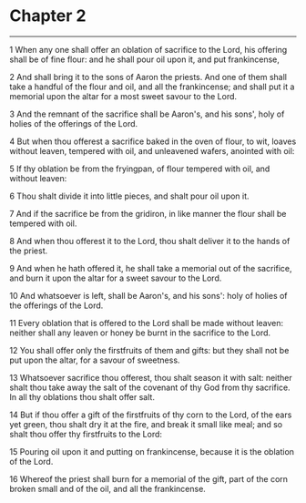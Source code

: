 # Chapter 2

***

1 When any one shall offer an oblation of sacrifice to the Lord, his offering shall be of fine flour: and he shall pour oil upon it, and put frankincense,

2 And shall bring it to the sons of Aaron the priests. And one of them shall take a handful of the flour and oil, and all the frankincense; and shall put it a memorial upon the altar for a most sweet savour to the Lord.

3 And the remnant of the sacrifice shall be Aaron's, and his sons', holy of holies of the offerings of the Lord.

4 But when thou offerest a sacrifice baked in the oven of flour, to wit, loaves without leaven, tempered with oil, and unleavened wafers, anointed with oil:

5 If thy oblation be from the fryingpan, of flour tempered with oil, and without leaven:

6 Thou shalt divide it into little pieces, and shalt pour oil upon it.

7 And if the sacrifice be from the gridiron, in like manner the flour shall be tempered with oil.

8 And when thou offerest it to the Lord, thou shalt deliver it to the hands of the priest.

9 And when he hath offered it, he shall take a memorial out of the sacrifice, and burn it upon the altar for a sweet savour to the Lord.

10 And whatsoever is left, shall be Aaron's, and his sons': holy of holies of the offerings of the Lord.

11 Every oblation that is offered to the Lord shall be made without leaven: neither shall any leaven or honey be burnt in the sacrifice to the Lord.

12 You shall offer only the firstfruits of them and gifts: but they shall not be put upon the altar, for a savour of sweetness.

13 Whatsoever sacrifice thou offerest, thou shalt season it with salt: neither shalt thou take away the salt of the covenant of thy God from thy sacrifice. In all thy oblations thou shalt offer salt.

14 But if thou offer a gift of the firstfruits of thy corn to the Lord, of the ears yet green, thou shalt dry it at the fire, and break it small like meal; and so shalt thou offer thy firstfruits to the Lord:

15 Pouring oil upon it and putting on frankincense, because it is the oblation of the Lord.

16 Whereof the priest shall burn for a memorial of the gift, part of the corn broken small and of the oil, and all the frankincense.

